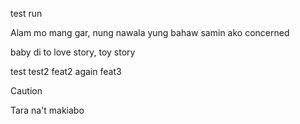 test run

Alam mo mang gar, nung nawala yung bahaw samin ako concerned

baby di to love story, toy story

test
test2
feat2 again
feat3 

> [!CAUTION]
> Tara na't makiabo